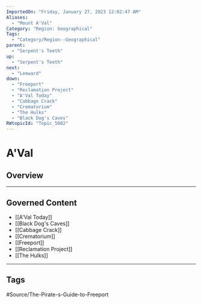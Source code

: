 ```yaml
---
ImportedOn: "Friday, January 27, 2023 12:02:47 AM"
Aliases:
  - "Mount A'Val"
Category: "Region: Geographical"
Tags:
  - "Category/Region--Geographical"
parent:
  - "Serpent's Teeth"
up:
  - "Serpent's Teeth"
next:
  - "Leeward"
down:
  - "Freeport"
  - "Reclamation Project"
  - "A'Val Today"
  - "Cabbage Crack"
  - "Crematorium"
  - "The Hulks"
  - "Black Dog's Caves"
RWtopicId: "Topic_5082"
---
```

# A'Val
## Overview
---
## Governed Content
- [[A'Val Today]]
- [[Black Dog's Caves]]
- [[Cabbage Crack]]
- [[Crematorium]]
- [[Freeport]]
- [[Reclamation Project]]
- [[The Hulks]]


---
## Tags
#Source/The-Pirate-s-Guide-to-Freeport

